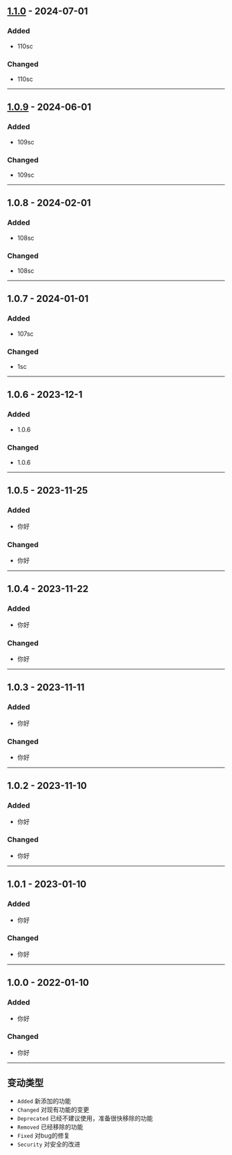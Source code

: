 ## [1.1.0] - 2024-07-01 
### Added

- 110sc

### Changed

- 110sc

---
## [1.0.9] - 2024-06-01 
### Added

- 109sc

### Changed

- 109sc

---
## 1.0.8 - 2024-02-01 
### Added

- 108sc

### Changed

- 108sc

---

## 1.0.7 - 2024-01-01 
### Added

- 107sc

### Changed

- 1sc

---
## 1.0.6 - 2023-12-1 
### Added

- 1.0.6

### Changed

- 1.0.6

---
## 1.0.5 - 2023-11-25 
### Added

- 你好

### Changed

- 你好

---
## 1.0.4 - 2023-11-22 
### Added

- 你好

### Changed

- 你好

---

## 1.0.3 - 2023-11-11 
### Added

- 你好

### Changed

- 你好

---
## 1.0.2 - 2023-11-10 
### Added

- 你好

### Changed

- 你好

---
## 1.0.1 - 2023-01-10 
### Added

- 你好

### Changed

- 你好

---

## 1.0.0 - 2022-01-10 
### Added

- 你好

### Changed

- 你好

---

## 变动类型

- `Added` 新添加的功能
- `Changed` 对现有功能的变更
- `Deprecated` 已经不建议使用，准备很快移除的功能
- `Removed` 已经移除的功能
- `Fixed` 对bug的修复
- `Security` 对安全的改进 

[1.1.1]:https://github.com/ZzzM/AA/compare/1.1.0...1.1.1
[1.1.0]:https://github.com/ZzzM/AA/compare/1.0.9...1.1.0
[1.0.9]:https://github.com/ZzzM/AA/compare/1.0.8...1.0.9
[1.0.0]:https://github.com/ZzzM/AA/releases/tag/1.0.0
